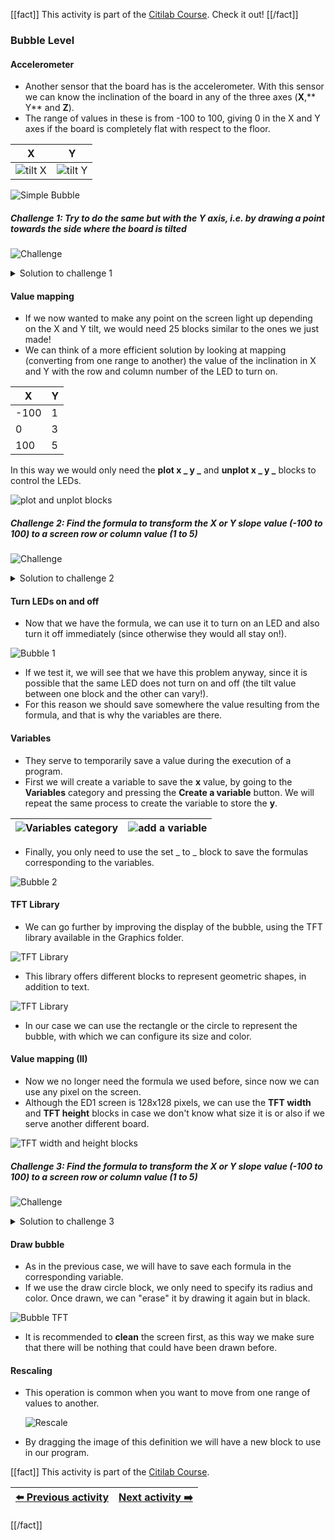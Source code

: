 [[fact]]
This activity is part of the [Citilab Course](../citilab-course-en). Check it out!
[[/fact]]

### Bubble Level

#### Accelerometer

* Another sensor that the board has is the accelerometer. With this sensor we can know the inclination of the board in any of the three axes (**X**,\*\* Y\*\* and **Z**).
* The range of values ​​in these is from -100 to 100, giving 0 in the X and Y axes if the board is completely flat with respect to the floor.

| X | Y |
|---|---|
| ![tilt X](cm03-01-inclinaciox.png) | ![tilt Y](cm03-02-inclinacioy.png) |

![Simple Bubble](cm03-03-bombolla-simple.png)

##### Challenge 1: Try to do the same but with the Y axis, i.e. by drawing a point towards the side where the board is tilted

![Challenge](cm-challenge-en.png)

<details> <summary>Solution to challenge 1</summary> <img src="cm03-s1.png" title="Solution challenge 1"> </details>

#### Value mapping

* If we now wanted to make any point on the screen light up depending on the X and Y tilt, we would need 25 blocks similar to the ones we just made!
* We can think of a more efficient solution by looking at mapping (converting from one range to another) the value of the inclination in X and Y with the row and column number of the LED to turn on.

| X | Y |
|---|---|
| \-100 | 1 |
| 0 | 3 |
| 100 | 5 |

In this way we would only need the **plot x \_ y \_** and **unplot x \_ y \_** blocks to control the LEDs.

![plot and unplot blocks](cm03-04-pantallaxy.png)

##### Challenge 2: Find the formula to transform the X or Y slope value (-100 to 100) to a screen row or column value (1 to 5)

![Challenge](cm-challenge-en.png)

<details> <summary>Solution to challenge 2</summary> <img src="cm03-s2.png" title="Solution challenge 2"> </details>

#### Turn LEDs on and off

* Now that we have the formula, we can use it to turn on an LED and also turn it off immediately (since otherwise they would all stay on!).

![Bubble 1](cm03-05-bombolla1.png)

* If we test it, we will see that we have this problem anyway, since it is possible that the same LED does not turn on and off (the tilt value between one block and the other can vary!).
* For this reason we should save somewhere the value resulting from the formula, and that is why the variables are there.

#### Variables

* They serve to temporarily save a value during the execution of a program.
* First we will create a variable to save the **x** value, by going to the **Variables** category and pressing the **Create a variable** button. We will repeat the same process to create the variable to store the **y**.

| ![Variables category](cm03-07-variable1.png) | ![add a variable](cm03-08-variable2.png) |
|--|--|

* Finally, you only need to use the set \_ to \_ block to save the formulas corresponding to the variables.

![Bubble 2](cm03-09-bombolla2.png)

#### TFT Library

* We can go further by improving the display of the bubble, using the TFT library available in the Graphics folder.

![TFT Library](cm03-10-tft.png)

* This library offers different blocks to represent geometric shapes, in addition to text.

![TFT Library](cm03-11-tft-blocs.png)

* In our case we can use the rectangle or the circle to represent the bubble, with which we can configure its size and color.

#### Value mapping (II)

* Now we no longer need the formula we used before, since now we can use any pixel on the screen.
* Although the ED1 screen is 128x128 pixels, we can use the **TFT width** and **TFT height** blocks in case we don't know what size it is or also if we serve another different board.

![TFT width and height blocks](cm03-12-tft-amplada.png)

##### Challenge 3: Find the formula to transform the X or Y slope value (-100 to 100) to a screen row or column value (1 to 5)

![Challenge](cm-challenge-en.png)

<details> <summary>Solution to challenge 3</summary> <img src="cm03-s3.png" title="Solution challenge 3"> </details>

#### Draw bubble

* As in the previous case, we will have to save each formula in the corresponding variable.
* If we use the draw circle block, we only need to specify its radius and color. Once drawn, we can "erase" it by drawing it again but in black.

![Bubble TFT](cm03-13-bombolla-tft.png)

* It is recommended to **clean** the screen first, as this way we make sure that there will be nothing that could have been drawn before.

#### Rescaling

* This operation is common when you want to move from one range of values ​​to another.

  ![Rescale](cm03-14-rescale.png)
* By dragging the image of this definition we will have a new block to use in our program.

[[fact]]
This activity is part of the [Citilab Course](../citilab-course-en).

| [⬅️ Previous activity](../citilab-course-02-en) | [Next activity ➡️](../citilab-course-04-en) |
|--|--|

[[/fact]]
